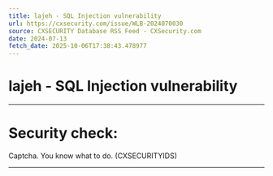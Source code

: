 ```yaml
---
title: lajeh - SQL Injection vulnerability
url: https://cxsecurity.com/issue/WLB-2024070030
source: CXSECURITY Database RSS Feed - CXSecurity.com
date: 2024-07-13
fetch_date: 2025-10-06T17:38:43.478977
---
```


# lajeh - SQL Injection vulnerability

---

# Security check:

Captcha. You know what to do. (CXSECURITYIDS)

---